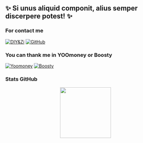 ## ✨ Si unus aliquid componit, alius semper discerpere potest! ✨ 

### For contact me

[![DIY&Zi](https://img.shields.io/badge/Telegram-2CA5E0?logo=Telegram&logoColor=2CA5E0&labelColor=white&color=2CA5E0)](https://t.me/Novgorod_DIYZi)
[![GitHub](https://img.shields.io/badge/GitHub-181717?logo=GitHub&logoColor=black&labelColor=white)](https://github.com/DIYZi)

### You can thank me in YOOmoney or Boosty

[![Yoomoney](https://img.shields.io/badge/money-8A2BE2?label=%D0%AE&labelColor=8A2BE2&color=white)](https://yoomoney.ru/quickpay/fundraise/widget?billNumber=1C0AC5OMGQH.250807&)
[![Boosty](https://img.shields.io/badge/Boosty-F15F2C?logo=Boosty&labelColor=white&color=F15F2C)](https://boosty.to/diyzi/donate)

### Stats GitHub

<div align="center">
<img src="https://github-readme-stats.vercel.app/api?username=DIYZi&show_icons=true&hide=prs,issues,contribs&theme=merko" height="160px" />
</div>

<!--
**DIYZi/DIYZi** is a ✨ _special_ ✨ repository because its `README.md` (this file) appears on your GitHub profile.

Here are some ideas to get you started:

- 🔭 I’m currently working on ...
- 🌱 I’m currently learning ...
- 👯 I’m looking to collaborate on ...
- 🤔 I’m looking for help with ...
- 💬 Ask me about ...
- 📫 How to reach me: ...
- 😄 Pronouns: ...
- ⚡ Fun fact: ...
-->

